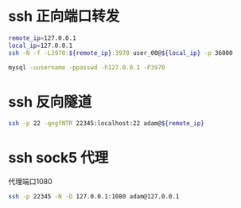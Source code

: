 # ssh 正向端口转发

```bash
remote_ip=127.0.0.1
local_ip=127.0.0.1
ssh -N -f -L3970:${remote_ip}:3970 user_00@${local_ip} -p 36000

mysql -uusername -ppasswd -h127.0.0.1 -P3970
```

# ssh 反向隧道

```bash
ssh -p 22 -qngfNTR 22345:localhost:22 adam@${remote_ip}
```

# ssh sock5 代理

代理端口1080
```bash
ssh -p 22345 -N -D 127.0.0.1:1080 adam@127.0.0.1
```
